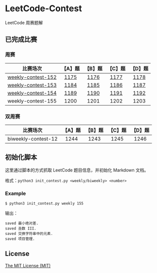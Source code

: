 # LeetCode-Contest

LeetCode 周赛题解

## 已完成比赛

### 周赛

| 比赛场次 | 【A】题 | 【B】题 | 【C】题 | 【D】题 |
| :-----: | :-----: | :-----: | :-----: | :-----: |
| [weekly-contest-152](./Weekly-Contest-152) | [1175](./Weekly-Contest-152/【A】质数排列.md) | [1176](./Weekly-Contest-152/【B】健身计划评估.md) | [1177](./Weekly-Contest-152/【C】构建回文串检测.md) | [1178](./Weekly-Contest-152/【D】猜字谜.md) |
| [weekly-contest-153](./Weekly-Contest-153) | [1184](./Weekly-Contest-153/【A】公交站间的距离.md) | [1185](./Weekly-Contest-153/【B】一周中的第几天.md) | [1186](./Weekly-Contest-153/【C】删除一次得到子数组最大和.md) | [1187](./Weekly-Contest-153/【D】使数组严格递增.md) |
| [weekly-contest-154](./Weekly-Contest-154) | [1189](./Weekly-Contest-154/【A】“气球”的最大数量.md) | [1190](./Weekly-Contest-154/【B】反转每对括号间的子串.md) | [1191](./Weekly-Contest-154/【C】K次串联后最大子数组之和.md) | [1192](./Weekly-Contest-154/【D】查找集群内的「关键连接」.md) |
| weekly-contest-155[](./Weekly-Contest-155) | 1200[](./Weekly-Contest-155/【A】最小绝对差.md) | 1201[](./Weekly-Contest-155/【B】丑数III.md) | 1202[](./Weekly-Contest-155/【C】交换字符串中的元素.md) | 1203[](./Weekly-Contest-155/【D】项目管理.md) |

### 双周赛

| 比赛场次 | 【A】题 | 【B】题 | 【C】题 | 【D】题 |
| :-----: | :-----: | :-----: | :-----: | :-----: |
| biweekly-contest-12[](./Biweekly-Contest-12)| 1244[](./Biweekly-Contest-12/【A】力扣排行榜.md) | 1243[](./Biweekly-Contest-12/【B】数组变换.md) | 1245[](./Biweekly-Contest-12/【C】树的直径.md) | 1246[](./Biweekly-Contest-12/【D】删除回文子数组.md) |

## 初始化脚本

这里通过脚本的方式抓取 LeetCode 题目信息，并初始化 Markdown 文档。

格式：`python3 init_contest.py <weekly/biweekly> <number>`

### Example

```
$ python3 init_contest.py weekly 155
```

输出：

```
saved 最小绝对差.
saved 丑数 III.
saved 交换字符串中的元素.
saved 项目管理.
```

## License

[The MIT License (MIT)](./LICENSE)